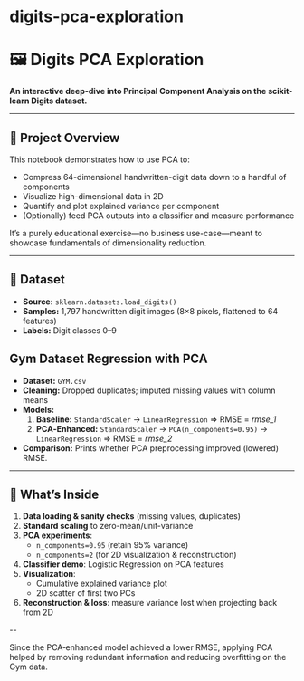 # digits-pca-exploration
# 🖼️ Digits PCA Exploration

**An interactive deep-dive into Principal Component Analysis on the scikit-learn Digits dataset.**

---

## 📖 Project Overview

This notebook demonstrates how to use PCA to:

- Compress 64-dimensional handwritten-digit data down to a handful of components  
- Visualize high-dimensional data in 2D  
- Quantify and plot explained variance per component  
- (Optionally) feed PCA outputs into a classifier and measure performance  

It’s a purely educational exercise—no business use-case—meant to showcase fundamentals of dimensionality reduction.

---

## 📂 Dataset

- **Source:** `sklearn.datasets.load_digits()`  
- **Samples:** 1,797 handwritten digit images (8×8 pixels, flattened to 64 features)  
- **Labels:** Digit classes 0–9  


## Gym Dataset Regression with PCA

- **Dataset:** `GYM.csv` 
- **Cleaning:** Dropped duplicates; imputed missing values with column means  
- **Models:**
  1. **Baseline:** `StandardScaler` → `LinearRegression` ⇒ RMSE = *rmse_1*  
  2. **PCA‐Enhanced:** `StandardScaler` → `PCA(n_components=0.95)` → `LinearRegression` ⇒ RMSE = *rmse_2*  
- **Comparison:** Prints whether PCA preprocessing improved (lowered) RMSE.


---

## 🔧 What’s Inside

1. **Data loading & sanity checks** (missing values, duplicates)  
2. **Standard scaling** to zero-mean/unit-variance  
3. **PCA experiments**:  
   - `n_components=0.95` (retain 95% variance)  
   - `n_components=2` (for 2D visualization & reconstruction)  
4. **Classifier demo**: Logistic Regression on PCA features  
5. **Visualization**:  
   - Cumulative explained variance plot  
   - 2D scatter of first two PCs  
6. **Reconstruction & loss**: measure variance lost when projecting back from 2D  

--

Since the PCA‐enhanced model achieved a lower RMSE, applying PCA helped by removing redundant information and reducing overfitting on the Gym data.
